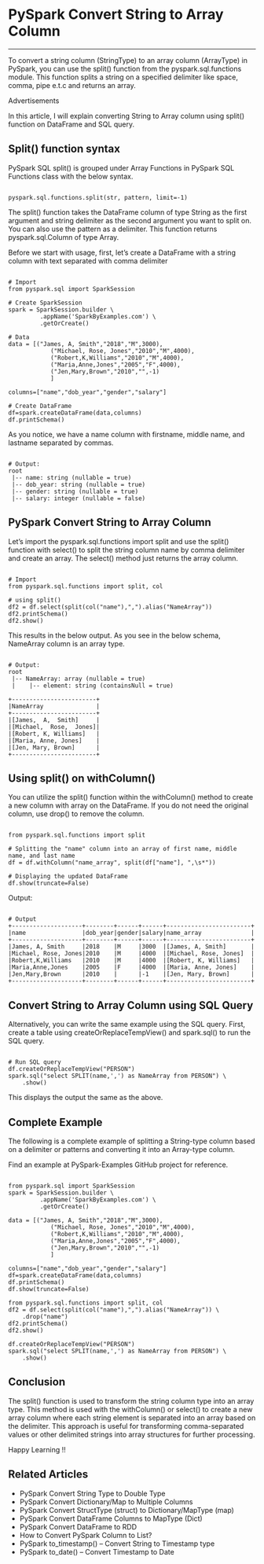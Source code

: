 # PySpark Convert String to Array Column

---

To convert a string column (StringType) to an array column (ArrayType) in PySpark, you can use the split() function from the pyspark.sql.functions module. This function splits a string on a specified delimiter like space, comma, pipe e.t.c and returns an array.

Advertisements

In this article, I will explain converting String to Array column using split() function on DataFrame and SQL query.

## Split() function syntax

PySpark SQL split() is grouped under Array Functions in PySpark SQL Functions class with the below syntax.

```

pyspark.sql.functions.split(str, pattern, limit=-1)

```

The split() function takes the DataFrame column of type String as the first argument and string delimiter as the second argument you want to split on. You can also use the pattern as a delimiter. This function returns pyspark.sql.Column of type Array.

Before we start with usage, first, let’s create a DataFrame with a string column with text separated with comma delimiter

```

# Import
from pyspark.sql import SparkSession

# Create SparkSession
spark = SparkSession.builder \
         .appName('SparkByExamples.com') \
         .getOrCreate()

# Data
data = [("James, A, Smith","2018","M",3000),
            ("Michael, Rose, Jones","2010","M",4000),
            ("Robert,K,Williams","2010","M",4000),
            ("Maria,Anne,Jones","2005","F",4000),
            ("Jen,Mary,Brown","2010","",-1)
            ]

columns=["name","dob_year","gender","salary"]

# Create DataFrame
df=spark.createDataFrame(data,columns)
df.printSchema()

```

As you notice, we have a name column with firstname, middle name, and lastname separated by commas.

```

# Output:
root
 |-- name: string (nullable = true)
 |-- dob_year: string (nullable = true)
 |-- gender: string (nullable = true)
 |-- salary: integer (nullable = false)

```

## PySpark Convert String to Array Column

Let’s import the pyspark.sql.functions import split and use the split() function with select() to split the string column name by comma delimiter and create an array. The select() method just returns the array column.

```

# Import
from pyspark.sql.functions import split, col

# using split()
df2 = df.select(split(col("name"),",").alias("NameArray"))
df2.printSchema()
df2.show()

```

This results in the below output. As you see in the below schema, NameArray column is an array type.

```

# Output:
root
 |-- NameArray: array (nullable = true)
 |    |-- element: string (containsNull = true)

+------------------------+
|NameArray               |
+------------------------+
|[James,  A,  Smith]     |
|[Michael,  Rose,  Jones]|
|[Robert, K, Williams]   |
|[Maria, Anne, Jones]    |
|[Jen, Mary, Brown]      |
+------------------------+

```

## Using split() on withColumn()

You can utilize the split() function within the withColumn() method to create a new column with array on the DataFrame. If you do not need the original column, use drop() to remove the column.

```

from pyspark.sql.functions import split

# Splitting the "name" column into an array of first name, middle name, and last name
df = df.withColumn("name_array", split(df["name"], ",\s*"))

# Displaying the updated DataFrame
df.show(truncate=False)

```

Output:

```

# Output
+--------------------+--------+------+------+------------------------+
|name                |dob_year|gender|salary|name_array              |
+--------------------+--------+------+------+------------------------+
|James, A, Smith     |2018    |M     |3000  |[James, A, Smith]       |
|Michael, Rose, Jones|2010    |M     |4000  |[Michael, Rose, Jones]  |
|Robert,K,Williams   |2010    |M     |4000  |[Robert, K, Williams]   |
|Maria,Anne,Jones    |2005    |F     |4000  |[Maria, Anne, Jones]    |
|Jen,Mary,Brown      |2010    |      |-1    |[Jen, Mary, Brown]      |
+--------------------+--------+------+------+------------------------+

```

## Convert String to Array Column using SQL Query

Alternatively, you can write the same example using the SQL query. First, create a table using createOrReplaceTempView() and spark.sql() to run the SQL query.

```

# Run SQL query
df.createOrReplaceTempView("PERSON")
spark.sql("select SPLIT(name,',') as NameArray from PERSON") \
    .show()

```

This displays the output the same as the above.

## Complete Example

The following is a complete example of splitting a String-type column based on a delimiter or patterns and converting it into an Array-type column.

Find an example at PySpark-Examples GitHub project for reference.

```

from pyspark.sql import SparkSession
spark = SparkSession.builder \
         .appName('SparkByExamples.com') \
         .getOrCreate()

data = [("James, A, Smith","2018","M",3000),
            ("Michael, Rose, Jones","2010","M",4000),
            ("Robert,K,Williams","2010","M",4000),
            ("Maria,Anne,Jones","2005","F",4000),
            ("Jen,Mary,Brown","2010","",-1)
            ]

columns=["name","dob_year","gender","salary"]
df=spark.createDataFrame(data,columns)
df.printSchema()
df.show(truncate=False)

from pyspark.sql.functions import split, col
df2 = df.select(split(col("name"),",").alias("NameArray")) \
    .drop("name")
df2.printSchema()
df2.show()

df.createOrReplaceTempView("PERSON")
spark.sql("select SPLIT(name,',') as NameArray from PERSON") \
    .show()

```

## Conclusion

The split() function is used to transform the string column type into an array type. This method is used with the withColumn() or select() to create a new array column where each string element is separated into an array based on the delimiter. This approach is useful for transforming comma-separated values or other delimited strings into array structures for further processing.

Happy Learning !!

## Related Articles
- PySpark Convert String Type to Double Type
- PySpark Convert Dictionary/Map to Multiple Columns
- PySpark Convert StructType (struct) to Dictionary/MapType (map)
- PySpark Convert DataFrame Columns to MapType (Dict)
- PySpark Convert DataFrame to RDD
- How to Convert PySpark Column to List?
- PySpark to_timestamp() – Convert String to Timestamp type
- PySpark to_date() – Convert Timestamp to Date

